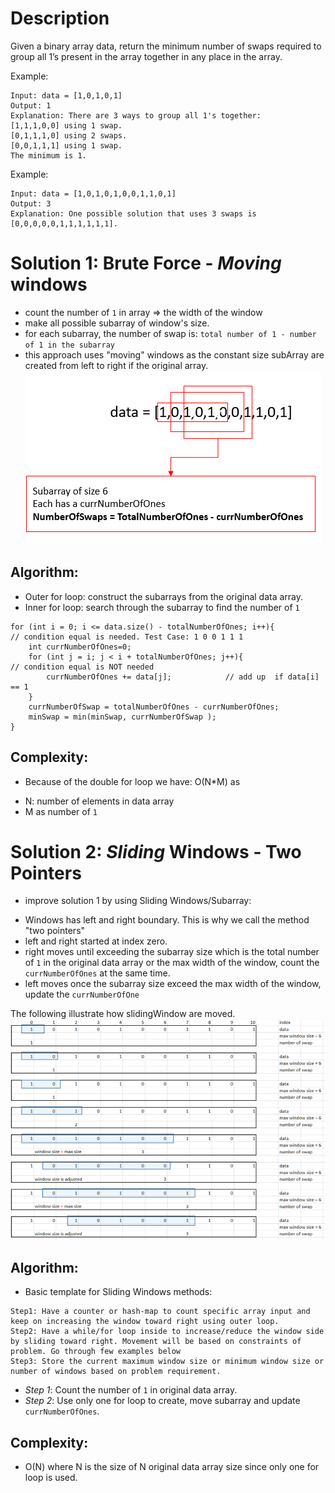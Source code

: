 # Description
Given a binary array data, return the minimum number of swaps required to group all 1’s present in the array together in any place in the array.

Example:
```
Input: data = [1,0,1,0,1]
Output: 1
Explanation: There are 3 ways to group all 1's together:
[1,1,1,0,0] using 1 swap.
[0,1,1,1,0] using 2 swaps.
[0,0,1,1,1] using 1 swap.
The minimum is 1.
```

Example:
```
Input: data = [1,0,1,0,1,0,0,1,1,0,1]
Output: 3
Explanation: One possible solution that uses 3 swaps is [0,0,0,0,0,1,1,1,1,1,1].
```

# Solution 1: Brute Force - *Moving* windows
* count the number of `1` in array => the width of the window
* make all possible subarray of window's size.
* for each subarray, the number of swap is: `total number of 1 - number of 1 in the subarray`
* this approach uses "moving" windows as the constant size subArray are created from left to right if the original array.
![image info](./1.png)
## Algorithm:
* Outer for loop: construct the subarrays from the original data array.
* Inner for loop: search through the subarray to find the number of `1`
```
for (int i = 0; i <= data.size() - totalNumberOfOnes; i++){             // condition equal is needed. Test Case: 1 0 0 1 1 1
    int currNumberOfOnes=0;
    for (int j = i; j < i + totalNumberOfOnes; j++){                    // condition equal is NOT needed
        currNumberOfOnes += data[j];            // add up  if data[i] == 1
    }
    currNumberOfSwap = totalNumberOfOnes - currNumberOfOnes;
    minSwap = min(minSwap, currNumberOfSwap );
}
```
## Complexity:
* Because of the double for loop we have: O(N*M) as
- N: number of elements in data array
- M as number of `1`

# Solution 2: *Sliding* Windows - Two Pointers
* improve solution 1 by using Sliding Windows/Subarray:
- Windows has left and right boundary. This is why we call the method "two pointers"
- left and right started at index zero.
- right moves until exceeding the subarray size which is the total number of `1` in the original data array or the max width of the window, count the `currNumberOfOnes` at the same time.
- left moves once the subarray size exceed the max width of the window, update the `currNumberOfOne`

The following illustrate how slidingWindow are moved.![image info](./2.png)

## Algorithm:
* Basic template for Sliding Windows methods:
```
Step1: Have a counter or hash-map to count specific array input and keep on increasing the window toward right using outer loop.
Step2: Have a while/for loop inside to increase/reduce the window side by sliding toward right. Movement will be based on constraints of problem. Go through few examples below
Step3: Store the current maximum window size or minimum window size or number of windows based on problem requirement.
```
* *Step 1*: Count the number of `1` in original data array.
* *Step 2*: Use only one for loop to create, move subarray and update `currNumberOfOnes`.
## Complexity:
* O(N) where N is the size of N original data array size since only one for loop is used.